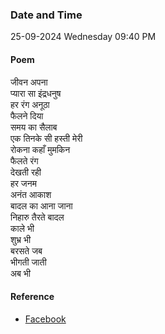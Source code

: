 ### Date and Time

25-09-2024 Wednesday 09:40 PM

#### Poem

जीवन अपना <br />
प्यारा सा इंद्रधनुष <br />
हर रंग अनूठा <br />
फैलने दिया <br />
समय का सैलाब <br />
एक तिनके सी हस्ती मेरी <br />
रोकना कहाँ मुमकिन <br />
फैलते रंग <br />
देखती रही <br />
हर जनम <br />
अनंत आकाश <br />
बादल का आना जाना <br />
निहारु तैरते बादल <br />
काले भी <br />
शुभ्र भी <br />
बरसते जब <br />
भीगती जाती <br />
अब भी

#### Reference

* [Facebook](https://www.facebook.com/share/v/KjqQMdyPNjPS5nJJ/?mibextid=FQVVTg)
